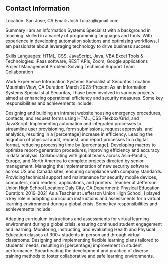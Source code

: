 <h2>Contact Information</h2>
Location: San Jose, CA
Email: Josh.Toloza@gmail.com

Summary
I am an Information Systems Specialist with a background in teaching, skilled in a variety of programming languages and tools. With experience in developing automation solutions and optimizing workflows, I am passionate about leveraging technology to drive business success.

Skills
Languages: HTML, CSS, JavaScript, Java, VBA Excel
Tools & Technologies: iPaas software, REST APIs, Zoom, Google applications
Project Management
Problem Solving
Technical Support
Team Collaboration

Work Experience
Information Systems Specialist at Securitas
Location: Mountain View, CA
Duration: March 2023–Present
As an Information Systems Specialist at Securitas, I have been involved in various projects aimed at enhancing operational efficiency and security measures. Some key responsibilities and achievements include:

Designing and building an intranet website housing emergency procedures, contacts, and request forms using HTML, CSS Flexbox/Grid, and JavaScript.
Implementing automation and integrated processes to streamline user provisioning, form submissions, request approvals, and analytics, resulting in a [percentage] increase in efficiency.
Leading the migration of physical audit, request, and report processes to a digital format, reducing processing time by [percentage].
Developing macros to optimize report-generation procedures, improving efficiency and accuracy in data analysis.
Collaborating with global teams across Asia-Pacific, Europe, and North America to complete projects directed by senior management.
Managing the implementation of new security software across US and Canada sites, ensuring compliance with company standards.
Providing technical support and maintenance for security mobile devices, computers, card readers, applications, and printers.
Teacher at Jefferson Union High School
Location: Daly City, CA
Department: Physical Education
Duration: 2019–2021
As a Teacher at Jefferson Union High School, I played a key role in adapting curriculum instructions and assessments for a virtual learning environment during a global crisis. Some key responsibilities and achievements include:

Adapting curriculum instructions and assessments for virtual learning environment during a global crisis, ensuring continued student engagement and learning.
Monitoring, instructing, and evaluating Health and Physical Education classes of 300+ students in person and through virtual classrooms.
Designing and implementing flexible learning plans tailored to students' needs, resulting in [percentage] improvement in student performance.
Spearheading the development and practice of diverse training methods to foster collaborative and safe learning environments.
